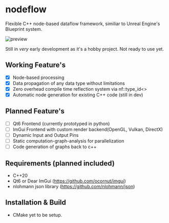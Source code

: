 
# nodeflow
Flexible C++ node-based dataflow framework, similiar to Unreal Engine's Blueprint system.

![preview](https://github.com/Ruwen14/nodeflow/assets/73891246/dfdce7ee-d680-4ce2-9ecc-324c950202bb)

Still in _very_ early development as it's a hobby project. Not ready to use yet.

## Working Feature's
- [x] Node-based processing
- [x] Data propagation of any data type without limitations
- [x] Zero overhead compile time reflection system via nf::type_id<>
- [x] Automatic node generation for existing C++ code (still in dev)

## Planned Feature's
- [ ] Qt6 Frontend (currently prototyped in python)
- [ ] ImGui Frontend with custom render backend(OpenGL, Vulkan, DirectX)
- [ ] Dynamic Input and Output Pins
- [ ] Static computation-graph-analysis for parallelization
- [ ] Code generation of graphs back to c++

## Requirements (planned included)
- C++20
- Qt6 or Dear ImGui (https://github.com/ocornut/imgui)
- nlohmann json library (https://github.com/nlohmann/json)


## Installation & Build
- CMake yet to be setup.
